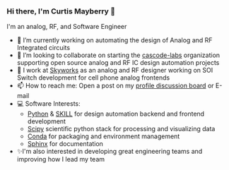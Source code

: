 ### Hi there, I'm Curtis Mayberry 👋

I'm an analog, RF, and Software Engineer

- 🦾 I’m currently working on automating the design of Analog and RF Integrated circuits
- 👯 I’m looking to collaborate on starting the [cascode-labs](https://github.com/cascode-labs) organization supporting open source analog and RF IC design automation projects
- 💼 I work at [Skyworks](https://www.skyworksinc.com/) as an analog and RF designer working on SOI Switch development for cell phone analog frontends
- 📫 How to reach me:  Open a post on my [profile discussion board](https://github.com/curtisma/curtisma/discussions) or E-mail
- 💻 Software Interests:
  - [Python](https://www.python.org/) & [SKILL](https://www.cadence.com/en_US/home/training/all-courses/83018.html) for design automation backend and frontend development
  - [Scipy](https://www.scipy.org/) scientific python stack for processing and visualizing data
  - [Conda](https://docs.conda.io/en/latest/) for packaging and environment management
  - [Sphinx](https://www.sphinx-doc.org/en/master/index.html) for documentation
- ✨I'm also interested in developing great engineering teams and improving how I lead my team


<!--
**curtisma/curtisma** is a ✨ _special_ ✨ repository because its `README.md` (this file) appears on your GitHub profile.

Here are some ideas to get you started:

- 🔭 I’m currently working on ...
- 🌱 I’m currently learning ...
- 👯 I’m looking to collaborate on ...
- 🤔 I’m looking for help with ...
- 💬 Ask me about ...
- 📫 How to reach me: ...
- 😄 Pronouns: ...
- ⚡ Fun fact: ...
-->
